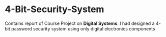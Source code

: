# 4-Bit-Security-System
Contains report of Course Project on **Digital Systems**. I had designed a 4-bit password security system using only digital electronics components
